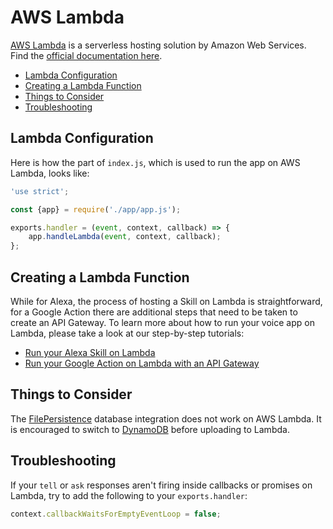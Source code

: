 # AWS Lambda

[AWS Lambda](https://aws.amazon.com/lambda/) is a serverless hosting solution by Amazon Web Services. Find the [official documentation here](http://docs.aws.amazon.com/lambda/latest/dg/welcome.html).

* [Lambda Configuration](#lambda-configuration)
* [Creating a Lambda Function](#creating-a-lambda-function)
* [Things to Consider](#things-to-consider)
* [Troubleshooting](#troubleshooting)

## Lambda Configuration

Here is how the part of `index.js`, which is used to run the app on AWS Lambda, looks like: 

```javascript
'use strict';

const {app} = require('./app/app.js');

exports.handler = (event, context, callback) => {
    app.handleLambda(event, context, callback);
};
```

## Creating a Lambda Function

While for Alexa, the process of hosting a Skill on Lambda is straightforward, for a Google Action there are additional steps that need to be taken to create an API Gateway. To learn more about how to run your voice app on Lambda, please take a look at our step-by-step tutorials:

* [Run your Alexa Skill on Lambda](https://www.jovo.tech/blog/alexa-skill-tutorial-nodejs/#aws-lambda)
* [Run your Google Action on Lambda with an API Gateway](https://www.jovo.tech/blog/google-action-tutorial-nodejs/#aws-lambda)

## Things to Consider

The [FilePersistence](../../06_integrations/databases/#filepersistence '../databases#filepersistence') database integration does not work on AWS Lambda. It is encouraged to switch to [DynamoDB](../../06_integrations/databases/#dynamodb '../databases#dynamodb') before uploading to Lambda.

## Troubleshooting

If your `tell` or `ask` responses aren't firing inside callbacks or promises on Lambda, try to add the following to your `exports.handler`:

```javascript
context.callbackWaitsForEmptyEventLoop = false;
```

<!--[metadata]: {"description": "Deploy your Alexa Skills and Google Actions on AWS Lambda with the Jovo Framework",
		        "route": "hosting/aws-lambda"}-->
